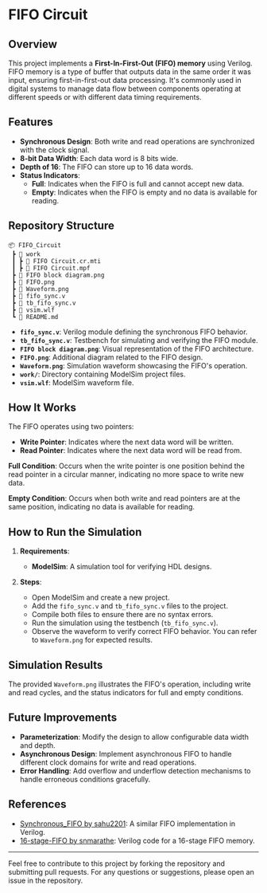 # FIFO Circuit

## Overview

This project implements a **First-In-First-Out (FIFO) memory** using Verilog. FIFO memory is a type of buffer that outputs data in the same order it was input, ensuring first-in-first-out data processing. It's commonly used in digital systems to manage data flow between components operating at different speeds or with different data timing requirements.

## Features

- **Synchronous Design**: Both write and read operations are synchronized with the clock signal.
- **8-bit Data Width**: Each data word is 8 bits wide.
- **Depth of 16**: The FIFO can store up to 16 data words.
- **Status Indicators**:
  - **Full**: Indicates when the FIFO is full and cannot accept new data.
  - **Empty**: Indicates when the FIFO is empty and no data is available for reading.

## Repository Structure

```
📦 FIFO_Circuit
 ┣ 📂 work
 ┃ ┣ 📜 FIFO Circuit.cr.mti
 ┃ ┣ 📜 FIFO Circuit.mpf
 ┣ 📜 FIFO block diagram.png
 ┣ 📜 FIFO.png
 ┣ 📜 Waveform.png
 ┣ 📜 fifo_sync.v
 ┣ 📜 tb_fifo_sync.v
 ┣ 📜 vsim.wlf
 ┗ 📜 README.md
```

- **`fifo_sync.v`**: Verilog module defining the synchronous FIFO behavior.
- **`tb_fifo_sync.v`**: Testbench for simulating and verifying the FIFO module.
- **`FIFO block diagram.png`**: Visual representation of the FIFO architecture.
- **`FIFO.png`**: Additional diagram related to the FIFO design.
- **`Waveform.png`**: Simulation waveform showcasing the FIFO's operation.
- **`work/`**: Directory containing ModelSim project files.
- **`vsim.wlf`**: ModelSim waveform file.

## How It Works

The FIFO operates using two pointers:
- **Write Pointer**: Indicates where the next data word will be written.
- **Read Pointer**: Indicates where the next data word will be read from.

**Full Condition**: Occurs when the write pointer is one position behind the read pointer in a circular manner, indicating no more space to write new data.

**Empty Condition**: Occurs when both write and read pointers are at the same position, indicating no data is available for reading.

## How to Run the Simulation

1. **Requirements**:
   - **ModelSim**: A simulation tool for verifying HDL designs.

2. **Steps**:
   - Open ModelSim and create a new project.
   - Add the `fifo_sync.v` and `tb_fifo_sync.v` files to the project.
   - Compile both files to ensure there are no syntax errors.
   - Run the simulation using the testbench (`tb_fifo_sync.v`).
   - Observe the waveform to verify correct FIFO behavior. You can refer to `Waveform.png` for expected results.

## Simulation Results

The provided `Waveform.png` illustrates the FIFO's operation, including write and read cycles, and the status indicators for full and empty conditions.

## Future Improvements

- **Parameterization**: Modify the design to allow configurable data width and depth.
- **Asynchronous Design**: Implement asynchronous FIFO to handle different clock domains for write and read operations.
- **Error Handling**: Add overflow and underflow detection mechanisms to handle erroneous conditions gracefully.

## References

- [Synchronous_FIFO by sahu2201](https://github.com/sahu2201/Synchronous_FIFO): A similar FIFO implementation in Verilog.
- [16-stage-FIFO by snmarathe](https://github.com/snmarathe/16-stage-FIFO): Verilog code for a 16-stage FIFO memory.

---

Feel free to contribute to this project by forking the repository and submitting pull requests. For any questions or suggestions, please open an issue in the repository.

